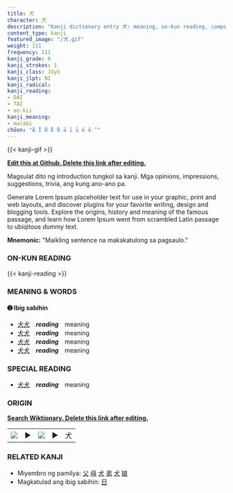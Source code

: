 ```yaml
---
title: 犬
character: 犬
description: "Kanji dictionary entry 犬: meaning, on-kun reading, compounds, origin, related kanji"
content_type: kanji
featured_image: "/犬.gif"
weight: 111
frequency: 111
kanji_grade: 0
kanji_strokes: 1
kanji_class: Jōyō
kanji_jlpt: N1
kanji_radical: 
kanji_reading: 
- DAI
- TAI
- oo-kii
kanji_meaning:
- malaki
chōon: "Ā Ī Ū Ē Ō ā ī ū ē ō ’"
---
```

[//]: # (Don't edit the line below. Kanji animated GIF code is automatically generated.)
{{< kanji-gif >}}

[//]: # (Edit below this line.)

**[Edit this at Github. Delete this link after editing.](https://github.com/tim0g/tim/tree/main/content/kanji/犬/index.md)**

Magsulat dito ng introduction tungkol sa kanji. Mga opinions, impressions, suggestions, trivia, ang kung ano-ano pa.

Generate Lorem Ipsum placeholder text for use in your graphic, print and web layouts, and discover plugins for your favorite writing, design and blogging tools. Explore the origins, history and meaning of the famous passage, and learn how Lorem Ipsum went from scrambled Latin passage to ubiqitous dummy text.
 
**Mnemonic:** "Maikling sentence na makakatulong sa pagsaulo."

### ON-KUN READING

[//]: # (Don't edit the line below. ON-KUN READING code is automatically generated.)
{{< kanji-reading >}}

### MEANING & WORDS

#### ➊ **Ibig sabihin**
  - [犬](../犬)[犬](../犬)　***reading***　meaning
  - [犬](../犬)[犬](../犬)　***reading***　meaning
  - [犬](../犬)[犬](../犬)　***reading***　meaning
  - [犬](../犬)[犬](../犬)　***reading***　meaning

### SPECIAL READING
  - [犬](../犬)[犬](../犬)　***reading***　meaning

### ORIGIN

**[Search Wiktionary. Delete this link after editing.](https://wiktionary.org/wiki/犬)**
<table class="kanji-table"><tr><td>
<img src="60px-犬-bronze.svg.png">
</td><td>▶</td><td>
<img src="60px-犬-oracle.svg.png">
</td><td>▶</td>
<td class="kanji-origin">犬</td>
</tr></table>

### RELATED KANJI
- Miyembro ng pamilya: [父](../父) [母](../母) [犬](../犬) [弟](../弟) [犬](../犬) [娘](../娘)
- Magkatulad ang ibig sabihin: [日](../日)
